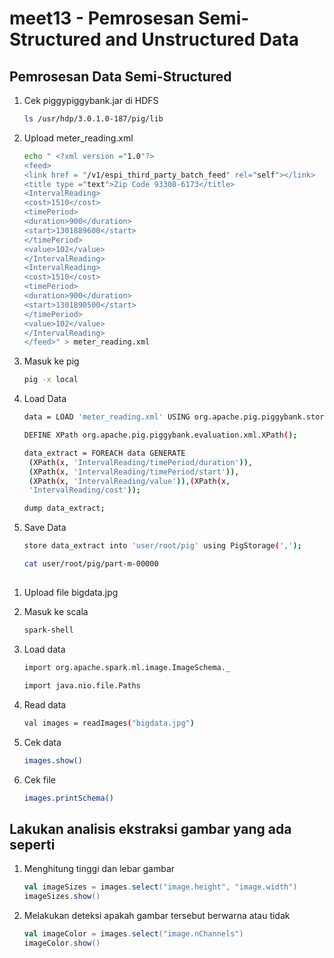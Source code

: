 # meet13 - Pemrosesan Semi-Structured and Unstructured Data

## Pemrosesan Data Semi-Structured

1. Cek piggypiggybank.jar di HDFS

   ```bash
   ls /usr/hdp/3.0.1.0-187/pig/lib
   ```

2. Upload meter_reading.xml

   ```bash
   echo " <?xml version ="1.0"?>
   <feed>
   <link href = "/v1/espi_third_party_batch_feed" rel="self"></link>
   <title type ="text">Zip Code 93308-6173</title>
   <IntervalReading>
   <cost>1510</cost>
   <timePeriod>
   <duration>900</duration>
   <start>1301889600</start>
   </timePeriod>
   <value>102</value>
   </IntervalReading>
   <IntervalReading>
   <cost>1510</cost>
   <timePeriod>
   <duration>900</duration>
   <start>1301890500</start>
   </timePeriod>
   <value>102</value>
   </IntervalReading>
   </feed>" > meter_reading.xml
   ```

3. Masuk ke pig

   ```bash
   pig -x local
   ```

4. Load Data

   ```bash
   data = LOAD 'meter_reading.xml' USING org.apache.pig.piggybank.storage.XMLLoader('IntervalReading') as (x:chararray);
   ```

   ```bash
   DEFINE XPath org.apache.pig.piggybank.evaluation.xml.XPath();
   ```

   ```bash
   data_extract = FOREACH data GENERATE
    (XPath(x, 'IntervalReading/timePeriod/duration')),
    (XPath(x, 'IntervalReading/timePeriod/start')),
    (XPath(x, 'IntervalReading/value')),(XPath(x,
    'IntervalReading/cost'));
   ```

   ```bash
   dump data_extract;
   ```

5. Save Data

   ```bash
   store data_extract into 'user/root/pig' using PigStorage(',');
   ```

   ```bash
   cat user/root/pig/part-m-00000
   ```

##  

1. Upload file bigdata.jpg
2. Masuk ke scala

   ```bash
   spark-shell
   ```

3. Load data

   ```bash
   import org.apache.spark.ml.image.ImageSchema._
   ```

   ```bash
   import java.nio.file.Paths
   ```

4. Read data

   ```bash
   val images = readImages("bigdata.jpg")
   ```

5. Cek data

   ```bash
   images.show()
   ```

6. Cek file

   ```bash
   images.printSchema()
   ```

## Lakukan analisis ekstraksi gambar yang ada seperti

1. Menghitung tinggi dan lebar gambar

   ```scala
   val imageSizes = images.select("image.height", "image.width")
   imageSizes.show()
   ```

2. Melakukan deteksi apakah gambar tersebut berwarna atau tidak

   ```scala
   val imageColor = images.select("image.nChannels")
   imageColor.show()
   ```
